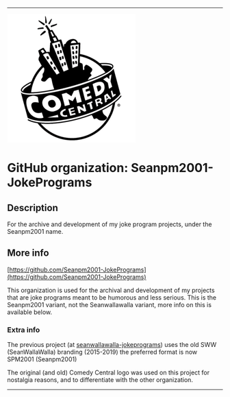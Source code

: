 
***

![ComedyCentralClassic.png failed to load. The file may be missing or corrupt. Check the file path for errors first.](/AdditionalInfo/1/Seanpm2001-JokePrograms/ComedyCentralClassic.png)

# GitHub organization: Seanpm2001-JokePrograms

## Description

For the archive and development of my joke program projects, under the Seanpm2001 name.

## More info

[https://github.com/Seanpm2001-JokePrograms](https://github.com/Seanpm2001-JokePrograms)

This organization is used for the archival and development of my projects that are joke programs meant to be humorous and less serious. This is the Seanpm2001 variant, not the Seanwallawalla variant, more info on this is available below.

### Extra info

The previous project (at [seanwallawalla-jokeprograms](/AdditionalInfo/1/seanwallawalla-jokeprograms/)) uses the old SWW (SeanWallaWalla) branding (2015-2019) the preferred format is now SPM2001 (Seanpm2001)

The original (and old) Comedy Central logo was used on this project for nostalgia reasons, and to differentiate with the other organization.

***
